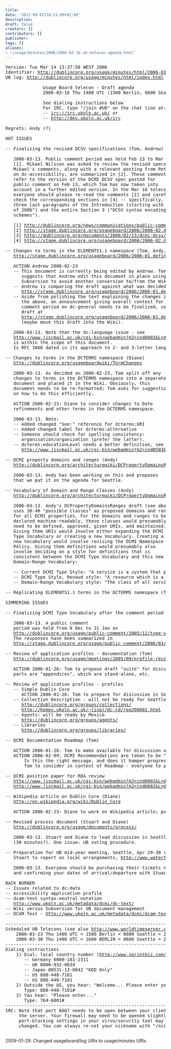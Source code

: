 ```yaml
---
title: 
date: '2017-09-01T16:21:09+01:00'
description: 
draft: false
creators: []
contributors: []
publisher: 
tags: []
aliases:
- "/usage/minutes/2006/2006-03-16.ub-telecon-agenda.html"
---
```


<pre>
Version: Tue Mar 14 13:37:58 WEST 2006
Identifier: <a href="http://dublincore.org/usage/minutes/2006/2006-03-16.ub-telecon-agenda.html">http://dublincore.org/usage/minutes/html/2006-03-16.ub-telecon-agenda.html</a>
UB log: <a href="http://dublincore.org/usage/minutes/index.html">http://dublincore.org/usage/minutes/html/index.html</a>

              Usage Board telecon - Draft agenda
              2006-03-16 Thu 1400 UTC (1500 Berlin, 0600 Seattle, 2300 Tokyo)

              See dialing instructions below
              For IRC, type "/join #UB" on the chat line at:
              -- <a href="irc://irc.ukoln.ac.uk/">irc://irc.ukoln.ac.uk/</a> or
              -- <a href="http://dev.ukoln.ac.uk/irc">http://dev.ukoln.ac.uk/irc</a>

Regrets: Andy (?)

HOT ISSUES

-- Finalizing the revised DCSV specifications (Tom, Andrew)

   2006-03-13. Public comment period was held Feb 13 to Mar 15
   [1]. Mikael Nilsson was asked to review the revised specs.
   Mikael's comments, along with a relevant posting from Pete
   on dc-accessibility, are summarized in [2]. These comments
   refer to the version of the DCMI DCSV spec posted for
   public comment on Feb 13, which Tom has now taken into
   account in a further edited version. In the Mar 16 telecon, 
   everyone should please re-read the comments [2] and carefully
   check the corresponding sections in [4] -- specifically, the
   three last paragraphs of the Introduction (starting with "As
   of 2006") and the entire Section 3 ("DCSV syntax encoding
   schemes").

   [1] <a href="http://dublincore.org/news/communications/public-comment.shtml">http://dublincore.org/news/communications/public-comment.shtml</a>
   [2] <a href="http://stage.dublincore.org/usageboard/2006/2006-02.dcsv/2006-03-13.comment-period-followup.html">http://stage.dublincore.org/usageboard/2006/2006-02.dcsv/2006-03-13.comment-period-followup.html</a>.
   [3] <a href="http://dublincore.org/documents/2006/02/13/dcmi-dcsv/">http://dublincore.org/documents/2006/02/13/dcmi-dcsv/</a>
   [4] <a href="http://stage.dublincore.org/usageboard/2006/2006-02.dcsv/2006-04-10.dcmi-dcsv.shtml">http://stage.dublincore.org/usageboard/2006/2006-02.dcsv/2006-04-10.dcmi-dcsv.shtml</a>

-- Changes to terms in the ELEMENTS1.1 namespace (Tom, Andy, Andrew)
   <a href="http://stage.dublincore.org/usageboard/2006/2006-01.definitions/term-changes/">http://stage.dublincore.org/usageboard/2006/2006-01.definitions/term-changes/</a>

   ACTION Andrew 2006-02-23
   -- This document is currently being edited by Andrew. Tom
      suggests that Andrew edit this document in place using
      Subversion to avoid another conversion to/from the Wiki.
   -- Andrew is comparing the draft against what was decided in Madrid:
      <a href="http://stage.dublincore.org/usageboard/2006/2006-01.definitions/2005-09-10.meeting-notes-excerpts.html">http://stage.dublincore.org/usageboard/2006/2006-01.definitions/2005-09-10.meeting-notes-excerpts.html</a>
   -- Aside from polishing the text explaining the changes in
      the above, an announcement giving overall context for the
      comment period on dc-general needs to be finalized, see first
      draft at
      <a href="http://stage.dublincore.org/usageboard/2006/2006-01.definitions/2005-09-21.diane-context-for-changes.txt">http://stage.dublincore.org/usageboard/2006/2006-01.definitions/2005-09-21.diane-context-for-changes.txt</a>
      (maybe move this draft into the Wiki).

   2006-03-13. Note that the dc:language issue - see
   <a href="http://www.jiscmail.ac.uk/cgi-bin/webadmin?A2=ind0602&amp;L=dc-usage&amp;P=601">http://www.jiscmail.ac.uk/cgi-bin/webadmin?A2=ind0602&amp;L=dc-usage&amp;P=601</a>.
   is within the scope of this document.
   Is RFC 3066 dated in its approach to 2- and 3-letter language codes?

-- Changes to terms in the DCTERMS namespace (Diane)
   <a href="http://dublincore.org/usageboardwiki/TermChanges">http://dublincore.org/usageboardwiki/TermChanges</a>

   2006-03-13. As decided on 2006-02-23, Tom split off any
   changes to terms in the DCTERMS namespace into a separate
   document and placed it in the Wiki. Obviously, this
   document needs to be re-formatted; Tom asks for suggestions
   on how to do this efficiently.

   ACTION 2006-02-23: Diane to consider changes to Date
   refinements and other terms in the DCTERMS namespace.

   2006-03-13. Note:
   -- Added changed "See:" reference for dcterms:URI
   -- Added changed label for dcterms:alternative
   -- Someone should check for spelling consistency:
      organisation/organization (prefer the latter).
   -- dcterms:educationLevel needs a better definition, see
      <a href="http://www.jiscmail.ac.uk/cgi-bin/webadmin?A2=ind0503&amp;L=DC-USAGE&amp;P=5380">http://www.jiscmail.ac.uk/cgi-bin/webadmin?A2=ind0503&amp;L=DC-USAGE&amp;P=5380</a>

-- DCMI property domains and ranges (Andy)
   <a href="http://dublincore.org/architecturewiki/DCPropertyDomainsRanges">http://dublincore.org/architecturewiki/DCPropertyDomainsRanges</a>

   2006-03-13. Andy has been working on this and proposes
   that we put it on the agenda for Seattle.

-- Vocabulary of Domain and Range Classes (Andy)
   <a href="http://dublincore.org/architecturewiki/DCPropertyDomainsRanges">http://dublincore.org/architecturewiki/DCPropertyDomainsRanges</a>

   2006-03-13. Andy's DCPropertyDomainsRanges draft (see above)
   uses 30-40 "possible classes" as proposed domains and ranges
   for all DCMI properties. For the domains and ranges to be
   declared machine-readably, these classes would presumably
   need to be defined, approved, given URIs, and maintained.
   Giving them URIs would involve either expanding the DCMI
   Type Vocabulary or creating a new Vocabulary. Creating a
   new Vocabulary would involve revising the DCMI Namespace
   Policy. Giving them definitions would presumably also
   involve deciding on a style for definitions that is
   consistent between the DCMI Type Vocabulary and this new
   Domain-Range Vocabulary:

   -- Current DCMI Type Style: "A service is a system that provides..."
   -- DCMI Type Style, Renaud style: "A resource which is a system..." [2]
   -- Domain-Range Vocabulary style: "The class of all services..." [1]

-- Replicating ELEMENTS1.1 terms in the DCTERMS namespace (Tom)

SIMMERING ISSUES

-- Finalizing DCMI Type Vocabulary after the comment period (Stuart)

   2006-03-13. A public comment
   period was held from 8 Dec to 31 Jan on
   <a href="http://dublincore.org/usage/public-comment/2005/12/type-vocabulary-changes/">http://dublincore.org/usage/public-comment/2005/12/type-vocabulary-changes/</a>.
   The responses have been summarized in
   <a href="http://stage.dublincore.org/usage/public-comment/2006/03/type-vocabulary-comments/">http://stage.dublincore.org/usage/public-comment/2006/03/type-vocabulary-comments/</a>.

-- Review of application profiles - documentation (Tom)
   <a href="http://dublincore.org/usage/meetings/2005/09/profile-review/">http://dublincore.org/usage/meetings/2005/09/profile-review/</a>

   ACTION 2006-01-26: Tom to propose draft "suite" for discussion - which
   parts are "appendices", which are stand-alone, etc.

-- Review of application profiles - profiles
   -- Simple Dublin Core
      ACTION 2006-01-26: Tom to prepare for discussion in Seattle
   -- Collection Description - will not be ready for Seattle - planned for Mexico, see:
      <a href="http://dublincore.org/groups/collections/">http://dublincore.org/groups/collections/</a>
      <a href="http://homes.ukoln.ac.uk/~lispj/dc-cd/rep200602.html">http://homes.ukoln.ac.uk/~lispj/dc-cd/rep200602.html</a>
   -- Agents: will be ready by Mexico
      <a href="http://dublincore.org/groups/agents/">http://dublincore.org/groups/agents/</a>
   -- Libraries
      <a href="http://dublincore.org/groups/libraries/">http://dublincore.org/groups/libraries/</a>

-- DCMI Documentation Roadmap (Tom)

   ACTION 2006-01-26: Tom to make available for discussion at mid-year meeting
   ACTION 2006-02-09: DCMI Recommendations are taken to be "recommended by DCMI".
       Is this the right message, and does it hamper progress? Time for a re-think?
       Tom to consider in context of Roadmap - everyone to provide suggestions.

-- DCMI position paper for RDA review
   <a href="http://www.jiscmail.ac.uk/cgi-bin/webadmin?A2=ind0602&amp;L=dc-usage&amp;P=2056">http://www.jiscmail.ac.uk/cgi-bin/webadmin?A2=ind0602&amp;L=dc-usage&amp;P=2056</a>
   <a href="http://www.jiscmail.ac.uk/cgi-bin/webadmin?A2=ind0602&amp;L=dc-general&amp;P=769">http://www.jiscmail.ac.uk/cgi-bin/webadmin?A2=ind0602&amp;L=dc-general&amp;P=769</a>

-- Wikipedia article on Dublin Core (Diane)
   <a href="http://en.wikipedia.org/wiki/Dublin_Core">http://en.wikipedia.org/wiki/Dublin_Core</a> 

   ACTION 2006-02-23: Diane to work on Wikipedia article; put on agenda for Seattle.

-- Revised process document (Stuart and Diane)
   <a href="http://dublincore.org/usage/documents/process/">http://dublincore.org/usage/documents/process/</a>

   2006-03-13. Stuart and Diane to lead discussion in Seattle
   (30 minutes?). One issue: UB voting procedure.

-- Preparation for UB mid-year meeting, Seattle, Apr 29-30 (Stuart)
   Stuart to report on local arrangements, <a href="http://www.watertownseattle.com/">http://www.watertownseattle.com/</a>

   2006-03-13. Everyone should be purchasing their tickets now
   and confirming your dates of arrival/departure with Stuart.

BACK BURNER
-- Issues related to dc:date
-- Accessibility application profile
-- dcam-text syntax-neutral notation
   <a href="http://www.ukoln.ac.uk/metadata/dcmi/dc-text/">http://www.ukoln.ac.uk/metadata/dcmi/dc-text/</a>
-- Wiki versus Subversion for UB document management
-- DCAM Text - <a href="http://www.ukoln.ac.uk/metadata/dcmi/dcam-text/2006-01-13/">http://www.ukoln.ac.uk/metadata/dcmi/dcam-text/2006-01-13/</a>

----------------------------------------------------------------------
Scheduled UB Telecons (see also <a href="http://www.worldtimeserver.com/">http://www.worldtimeserver.com/</a>)
    2006-03-23 Thu 1400 UTC = 1500 Berlin = 0600 Seattle = 2300 Tokyo
    2006-03-30 Thu 1400 UTC = 1600 BERLIN = 0600 Seattle = 2300 Tokyo
----------------------------------------------------------------------
Dialing instructions
    1) Dial: local country number (<a href="http://www.sprintbiz.com/intlaudio">http://www.sprintbiz.com/intlaudio</a>)
       -- Germany 0800-181-2311
       -- UK 0800-032-0634
       -- Japan 00531-13-0842 "KDD Only"
       -- US 888-448-7101
       -- US 888-448-7101
    2) Outside the US, you hear: "Welcome... Please enter your 10-digit..."
       Type: 888-448-7101#
    3) You hear: "Please enter..."
       Type: 764-6081#
----------------------------------------------------------------------
IRC: Note that port 6667 needs to be open between your client and
     the server. Your firewall may need to be opened slightly and/or
     port-blocking settings in your virus/security tool may need to be
     changed. You can always re-set your nickname with "/nick YourName".

</pre>2009-01-29: Changed usageboard/log URIs to usage/minutes URIs.
